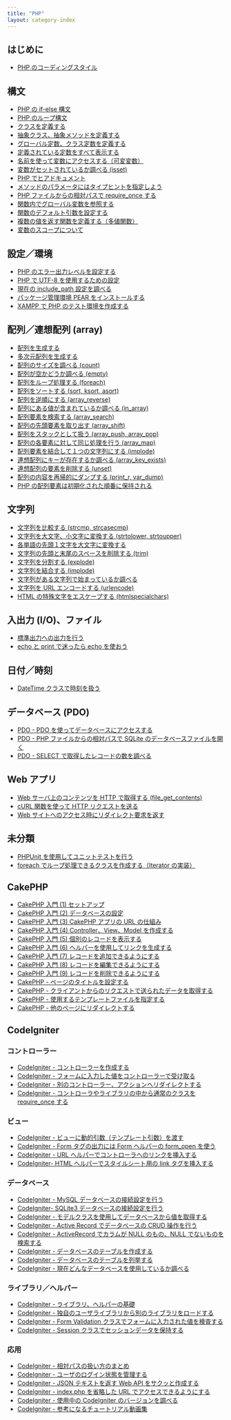 ```yaml
---
title: "PHP"
layout: category-index
---
```


はじめに
----
- [PHP のコーディングスタイル](misc/coding-style.html)

構文
----
- [PHP の if-else 構文](syntax/if.html)
- [PHP のループ構文](syntax/loop.html)
- [クラスを定義する](syntax/class.html)
- [抽象クラス、抽象メソッドを定義する](syntax/abstract.html)
- [グローバル定数、クラス定数を定義する](syntax/constant.html)
- [定義されている定数をすべて表示する](syntax/list-constants.html)
- [名前を使って変数にアクセスする（可変変数）](syntax/variable-variables.html)
- [変数がセットされているか調べる (isset)](syntax/isset.html)
- [PHP でヒアドキュメント](syntax/here-document.html)
- [メソッドのパラメータにはタイプヒントを指定しよう](syntax/type-hint.html)
- [PHP ファイルからの相対パスで require_once する](syntax/relative-require.html)
- [関数内でグローバル変数を参照する](syntax/refer-to-global.html)
- [関数のデフォルト引数を設定する](syntax/default-parameter.html)
- [複数の値を返す関数を定義する（多値関数）](syntax/multivalued-function.html)
- [変数のスコープについて](syntax/scope.html)

設定／環境
----
- [PHP のエラー出力レベルを設定する](settings/error-level.html)
- [PHP で UTF-8 を使用するための設定](settings/utf8.html)
- [現在の include_path 設定を調べる](settings/include-path.html)
- [パッケージ管理環境 PEAR をインストールする](env/pear.html)
- [XAMPP で PHP のテスト環境を作成する](env/xampp.html)

配列／連想配列 (array)
----
- [配列を生成する](array/create.html)
- [多次元配列を生成する](array/multidimensional-array.html)
- [配列のサイズを調べる (count)](array/count.html)
- [配列が空かどうか調べる (empty)](array/empty.html)
- [配列をループ処理する (foreach)](array/loop.html)
- [配列をソートする (sort, ksort, asort)](array/sort.html)
- [配列を逆順にする (array_reverse)](array/array-reverse.html)
- [配列にある値が含まれているか調べる (in_array)](array/in-array.html)
- [配列要素を検索する (array_search)](array/search.html)
- [配列の先頭要素を取り出す (array_shift)](array/array-shift.html)
- [配列をスタックとして扱う (array_push, array_pop)](array/stack.html)
- [配列の各要素に対して同じ処理を行う (array_map)](array/array-map.html)
- [配列要素を結合して１つの文字列にする (implode)](array/implode.html)
- [連想配列にキーが存在するか調べる (array_key_exists)](array/key-exists.html)
- [連想配列の要素を削除する (unset)](array/unset.html)
- [配列の内容を再帰的にダンプする (print_r, var_dump)](array/dump-array.html)
- [PHP の配列要素は初期化された順番に保持される](array/internal-order.html)

文字列
----
- [文字列を比較する (strcmp, strcasecmp)](string/strcmp.html)
- [文字列を大文字、小文字に変換する (strtolower, strtoupper)](string/strtolower.html)
- [各単語の先頭１文字を大文字に変換する](string/camelcase.html)
- [文字列の先頭と末尾のスペースを削除する (trim)](string/trim.html)
- [文字列を分割する (explode)](string/explode.html)
- [文字列を結合する (implode)](string/implode.html)
- [文字列がある文字列で始まっているか調べる](string/starts-with.html)
- [文字列を URL エンコードする (urlencode)](string/urlencode.html)
- [HTML の特殊文字をエスケープする (htmlspecialchars)](string/htmlspecialchars.html)

入出力 (I/O)、ファイル
----
- [標準出力への出力を行う](io/stdio.html)
- [echo と print で迷ったら echo を使おう](io/echo-and-print.html)

日付／時刻
----
- [DateTime クラスで時刻を扱う](time/datetime.html)

データベース (PDO)
----
- [PDO - PDO を使ってデータベースにアクセスする](pdo/basic.html)
- [PDO - PHP ファイルからの相対パスで SQLite のデータベースファイルを開く](pdo/relative-open.html)
- [PDO - SELECT で取得したレコードの数を調べる](pdo/count-records.html)

Web アプリ
----
- [Web サーバ上のコンテンツを HTTP で取得する (file_get_contents)](web/file-get-contents.html)
- [cURL 関数を使って HTTP リクエストを送る](web/curl.html)
- [Web サイトへのアクセス時にリダイレクト要求を返す](web/redirect.html)

未分類
---
- [PHPUnit を使用してユニットテストを行う](misc/phpunit.html)
- [foreach でループ処理できるクラスを作成する（Iterator の実装）](misc/iterable-class.html)

CakePHP
----
- [CakePHP 入門 (1) セットアップ](cakephp/abc-1.html)
- [CakePHP 入門 (2) データベースの設定](cakephp/abc-2.html)
- [CakePHP 入門 (3) CakePHP アプリの URL の仕組み](cakephp/abc-3.html)
- [CakePHP 入門 (4) Controller、View、Model を作成する](cakephp/abc-4.html)
- [CakePHP 入門 (5) 個別のレコードを表示する](cakephp/abc-5.html)
- [CakePHP 入門 (6) ヘルパーを使用してリンクを生成する](cakephp/abc-6.html)
- [CakePHP 入門 (7) レコードを追加できるようにする](cakephp/abc-7.html)
- [CakePHP 入門 (8) レコードを編集できるようにする](cakephp/abc-8.html)
- [CakePHP 入門 (9) レコードを削除できるようにする](cakephp/abc-9.html)
- [CakePHP - ページのタイトルを設定する](cakephp/set-page-title.html)
- [CakePHP - クライアントからのリクエストで送られたデータを取得する](cakephp/get-request-data.html)
- [CakePHP - 使用するテンプレートファイルを指定する](cakephp/specify-template.html)
- [CakePHP - 他のページにリダイレクトする](cakephp/redirect.html)

CodeIgniter
----

### コントローラー
- [CodeIgniter - コントローラーを作成する](codeigniter/create-controller.html)
- [CodeIgniter - フォームに入力した値をコントローラーで受け取る](codeigniter/get-form-input.html)
- [CodeIgniter - 別のコントローラー、アクションへリダイレクトする](codeigniter/redirect.html)
- [CodeIgniter - コントローラやライブラリの中から通常のクラスを require_once する](codeigniter/require-once.html)

### ビュー
- [CodeIgniter - ビューに動的引数（テンプレート引数）を渡す](codeigniter/template-param.html)
- [CodeIgniter - Form タグの出力には Form ヘルパーの form_open を使う](codeigniter/form-open.html)
- [CodeIgniter - URL ヘルパーでコントローラへのリンクを挿入する](codeigniter/anchor.html)
- [CodeIgniter- HTML ヘルパーでスタイルシート用の link タグを挿入する](codeigniter/link-tag.html)

### データベース
- [CodeIgniter - MySQL データベースの接続設定を行う](codeigniter/setup-mysql.html)
- [CodeIgniter- SQLite3 データベースの接続設定を行う](codeigniter/setup-sqlite.html)
- [CodeIgniter - モデルクラスを使用してデータベースから値を取得する](codeigniter/model.html)
- [CodeIgniter - Active Record でデータベースの CRUD 操作を行う](codeigniter/crud.html)
- [CodeIgniter - ActiveRecord でカラムが NULL のもの、NULL でないものを検索する](codeigniter/search-null-column.html)
- [CodeIgniter - データベースのテーブルを作成する](codeigniter/create-db-table.html)
- [CodeIgniter - データベースのテーブルを列挙する](codeigniter/list-tables.html)
- [CodeIgniter - 現在どんなデータベースを使用しているか調べる](codeigniter/db-platform.html)

### ライブラリ／ヘルパー
- [CodeIgniter - ライブラリ、ヘルパーの基礎](codeigniter/library-and-helper.html)
- [CodeIgniter - 独自のユーザライブラリから別のライブラリをロードする](codeigniter/load-lib-from-user-lib.html)
- [CodeIgniter - Form Validation クラスでフォームに入力された値を検査する](codeigniter/form-validation.html)
- [CodeIgniter - Session クラスでセッションデータを保持する](codeigniter/session.html)

### 応用
- [CodeIgniter - 相対パスの扱い方のまとめ](codeigniter/path.html)
- [CodeIgniter - ユーザのログイン状態を管理する](codeigniter/manage-login.html)
- [CodeIgniter - JSON テキストを返す Web API をサクッと作成する](codeigniter/json-webapi.html)
- [CodeIgniter - index.php を省略した URL でアクセスできるようにする](codeigniter/pretty-url.html)
- [CodeIgniter - 使用中の CodeIgniter のバージョンを調べる](codeigniter/version.html)
- [CodeIgniter - 参考になるチュートリアル動画集](codeigniter/tutorials.html)


